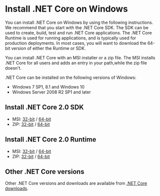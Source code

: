 # Install .NET Core on Windows

You can install .NET Core on Windows by using the following instructions. We recommend that you start with the .NET Core SDK. The SDK can be used to create, build, test and run .NET Core applications. The .NET Core Runtime is used for running applications, and is typically used for production deployments. In most cases, you will want to download the 64-bit version of either the Runtime or SDK.

You can install .NET Core with an MSI installer or a zip file. The MSI installs .NET Core for all users and adds an entry in your path,while the zip file doesn't.

.NET Core can be installed on the following versions of Windows:

* Windows 7 SP1, 8.1 and Windows 10
* Windows Server 2008 R2 SP1 and later

## Install .NET Core 2.0 SDK

* MSI: [32-bit](https://microsoft.com) / [64-bit](https://microsoft.com)
* ZIP: [32-bit](https://microsoft.com) / [64-bit](https://microsoft.com)

## Install .NET Core 2.0 Runtime

* MSI: [32-bit](https://microsoft.com) / [64-bit](https://microsoft.com)
* ZIP: [32-bit](https://microsoft.com) / [64-bit](https://microsoft.com)

## Other .NET Core versions

Other .NET Core versions and downloads are available from [.NET Core downloads](https://github.com/dotnet/core/blob/master/release-notes/README.md).
